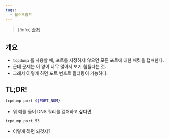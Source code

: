 ```yaml
---
tags:
  - 쉘스크립트
---
```

> [!info] [출처](https://www.howtouselinux.com/post/tcpdump-ports)
## 개요

- `tcpdump` 를 사용할 때, 포트를 지정하지 않으면 모든 포트에 대한 패킷을 캡쳐한다.
- 근데 문제는 이 양이 너무 많아서 보기 힘들다는 것.
- 그래서 이렇게 하면 포트 번호로 필터링이 가능하다:

## TL;DR!

```bash
tcpdump port ${PORT_NUM}
```

- 뭐 예를 들어 DNS 쿼리를 캡쳐하고 싶다면,

```bash
tcpdump port 53
```

- 이렇게 하면 되것지?
